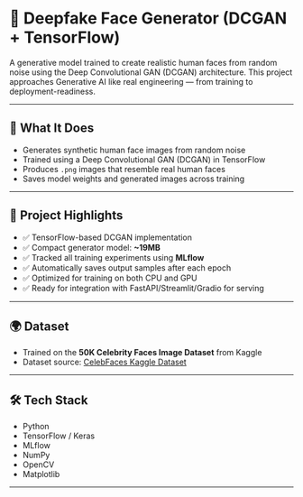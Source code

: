 # 🧪 Deepfake Face Generator (DCGAN + TensorFlow)

A generative model trained to create realistic human faces from random noise using the Deep Convolutional GAN (DCGAN) architecture. This project approaches Generative AI like real engineering — from training to deployment-readiness.

---

## 🧠 What It Does

- Generates synthetic human face images from random noise
- Trained using a Deep Convolutional GAN (DCGAN) in TensorFlow
- Produces `.png` images that resemble real human faces
- Saves model weights and generated images across training

---

## 🚀 Project Highlights

- ✅ TensorFlow-based DCGAN implementation
- ✅ Compact generator model: **~19MB**
- ✅ Tracked all training experiments using **MLflow**
- ✅ Automatically saves output samples after each epoch
- ✅ Optimized for training on both CPU and GPU
- ✅ Ready for integration with FastAPI/Streamlit/Gradio for serving

---

## 🌍 Dataset

- Trained on the **50K Celebrity Faces Image Dataset** from Kaggle  
- Dataset source: [CelebFaces Kaggle Dataset](https://www.kaggle.com/datasets/farzadnekouei/50k-celebrity-faces-image-dataset)

---


## 🛠️ Tech Stack

- Python
- TensorFlow / Keras
- MLflow
- NumPy
- OpenCV
- Matplotlib

---


